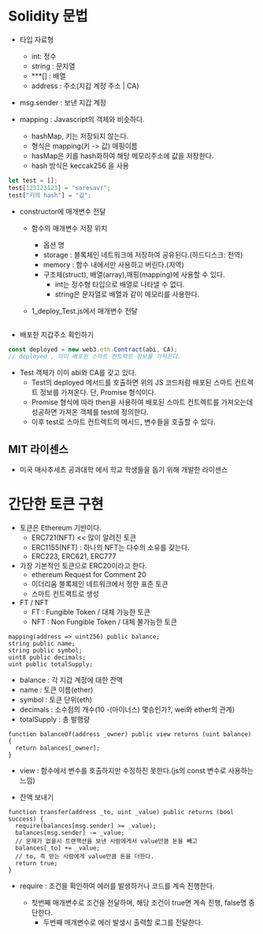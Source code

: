 # Solidity 문법

- 타입 자료형

  - int: 정수
  - string : 문자열
  - \*\*\*[] : 배열
  - address : 주소(지갑 계정 주소 | CA)

- msg.sender : 보낸 지갑 계정
- mapping : Javascript의 객체와 비슷하다.
  - hashMap, 키는 저장되지 않는다.
  - 형식은 mapping(키 -> 값) 매핑이름
  - hasMap은 키를 hash화하여 해당 메모리주소에 값을 저장한다.
  - hash 방식은 keccak256 을 사용

```js
let test = [];
test[123123123] = "saresavr";
test["키의 hash"] = "값";
```

- constructor에 매개변수 전달

  - 함수의 매개변수 저장 위치

    - 옵션 명
    - storage : 블록체인 네트워크에 저장하여 공유된다.(하드디스크: 전역)
    - memory : 함수 내에서만 사용하고 버린다.(지역)
    - 구조체(struct), 배열(array),매핑(mapping)에 사용할 수 있다.
      - int는 정수형 타입으로 배열로 나타낼 수 없다.
      - string은 문자열로 배열과 같이 메모리를 사용한다.

  - 1_deploy_Test.js에서 매개변수 전달

```js

```

- 배포한 지갑주소 확인하기

```js
const deployed = new web3.eth.Contract(abi, CA);
// deployed , 이미 배포된 스마트 컨트랙트 정보를 가져온다.
```

- Test 객체가 이미 abi와 CA를 갖고 있다.
  - Test의 deployed 메서드를 호출하면 위의 JS 코드처럼 배포된 스마트 컨트렉트 정보를 가져온다. 단, Promise 형식이다.
  - Promise 형식에 따라 then을 사용하여 배포된 스마트 컨트렉트를 가져오는데 성공하면 가져온 객체를 test에 정의한다.
  - 이후 test로 스마트 컨트렉트의 메서드, 변수들을 호출할 수 있다.

## MIT 라이센스

- 미국 매사추세츠 공과대학 에서 학교 학생들을 돕기 위해 개발한 라이센스

# 간단한 토큰 구현

- 토큰은 Ethereum 기반이다.
  - ERC721(NFT) << 많이 알려진 토큰
  - ERC1155(NFT) : 하나의 NFT는 다수의 소유를 갖는다.
  - ERC223, ERC621, ERC777
- 가장 기본적인 토큰으로 ERC20이라고 한다.
  - ethereum Request for Comment 20
  - 이더리움 블록체인 네트워크에서 정한 표준 토큰
  - 스마트 컨트랙트로 생성
- FT / NFT
  - FT : Fungible Token / 대체 가능한 토큰
  - NFT : Non Fungible Token / 대체 불가능한 토큰

```solidity
mapping(address => uint256) public balance;
string public name;
string public symbol;
uint8 public decimals;
uint public totalSupply;
```

- balance : 각 지갑 계정에 대한 잔액
- name : 토큰 이름(ether)
- symbol : 토큰 단위(eth)
- decimals : 소수점의 개수(10 -(마이너스) 몇승인가?, wei와 ether의 관계)
- totalSupply : 총 발행량

```solidity
function balanceOf(address _owner) public view returns (uint balance) {
  return balances[_owner];
}
```

- view : 함수에서 변수를 호출하지만 수정하진 못한다.(js의 const 변수로 사용하는 느낌)

- 잔액 보내기

```solidity
function transfer(address _to, uint _value) public returns (bool success) {
  require(balances[msg.sender] >= _value);
  balances[msg.sender] -= _value;
  // 문제가 없을시 트랜잭션을 보낸 사람에게서 value만큼 돈을 빼고
  balances[_to] += _value;
  // to, 즉 받는 사람에게 value만큼 돈을 더한다.
  return true;
}
```

- require : 조건을 확인하여 에러를 발생하거나 코드를 계속 진행한다.

  - 첫번째 매개변수로 조건을 전달하며, 해당 조건이 true면 계속 진행, false명 중단한다.
    - 두번째 매개변수로 에러 발생시 출력할 로그를 전달한다.

